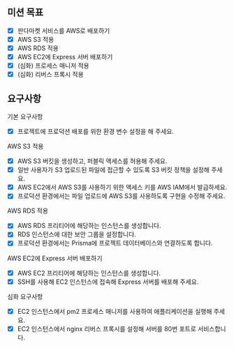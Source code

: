 ## 미션 목표

- [x] 판다마켓 서비스를 AWS로 배포하기
- [x] AWS S3 적용
- [x] AWS RDS 적용
- [x] AWS EC2에 Express 서버 배포하기
- [x] (심화) 프로세스 매니저 적용
- [x] (심화) 리버스 프록시 적용

## 요구사항

기본 요구사항

- [x] 프로젝트에 프로덕션 배포를 위한 환경 변수 설정을 해 주세요.

AWS S3 적용

- [x] AWS S3 버킷을 생성하고, 퍼블릭 액세스를 허용해 주세요.
- [x] 일반 사용자가 S3 업로드된 파일에 접근할 수 있도록 S3 버킷 정책을 설정해 주세요.
- [x] AWS EC2에서 AWS S3를 사용하기 위한 액세스 키를 AWS IAM에서 발급하세요.
- [x] 프로덕션 환경에서는 파일 업로드에 AWS S3를 사용하도록 구현을 수정해 주세요.

AWS RDS 적용

- [x] AWS RDS 프리티어에 해당하는 인스턴스를 생성합니다.
- [x] RDS 인스턴스에 대한 보안 그룹을 설정합니다.
- [x] 프로덕션 환경에서는 Prisma에 프로젝트 데이터베이스와 연결하도록 합니다.

AWS EC2에 Express 서버 배포하기

- [x] AWS EC2 프리티어에 해당하는 인스턴스를 생성합니다.
- [x] SSH를 사용해 EC2 인스턴스에 접속해 Express 서버를 배포해 주세요.

심화 요구사항

- [x] EC2 인스턴스에서 pm2 프로세스 매니저를 사용하여 애플리케이션을 실행해 주세요.
- [x] EC2 인스턴스에서 nginx 리버스 프록시를 설정해 서버를 80번 포트로 서비스합니다.
